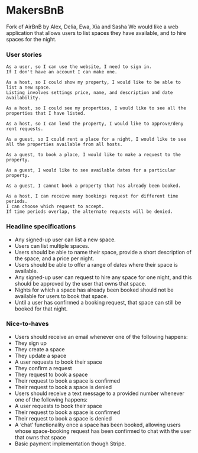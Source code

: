 # MakersBnB

Fork of AirBnB by Alex, Delia, Ewa, Xia and Sasha
We would like a web application that allows users to list spaces they have available, and to hire spaces for the night.

### User stories

```
As a user, so I can use the website, I need to sign in.
If I don't have an account I can make one.
```

```
As a host, so I could show my property, I would like to be able to list a new space.
Listing involves settings price, name, and description and date availability.
```

```
As a host, so I could see my properties, I would like to see all the properties that I have listed.
```

```
As a host, so I can lend the property, I would like to approve/deny rent requests.
```

```
As a guest, so I could rent a place for a night, I would like to see all the properties available from all hosts.
```

```
As a guest, to book a place, I would like to make a request to the property.
```

```
As a guest, I would like to see available dates for a particular property.
```

```
As a guest, I cannot book a property that has already been booked.
```

```
As a host, I can receive many bookings request for different time periods.
I can choose which request to accept.
If time periods overlap, the alternate requests will be denied.
```



### Headline specifications

- Any signed-up user can list a new space.
- Users can list multiple spaces.
- Users should be able to name their space, provide a short description of the space, and a price per night.
- Users should be able to offer a range of dates where their space is available.
- Any signed-up user can request to hire any space for one night, and this should be approved by the user that owns that space.
- Nights for which a space has already been booked should not be available for users to book that space.
- Until a user has confirmed a booking request, that space can still be booked for that night.

### Nice-to-haves

- Users should receive an email whenever one of the following happens:
 - They sign up
 - They create a space
 - They update a space
 - A user requests to book their space
 - They confirm a request
 - They request to book a space
 - Their request to book a space is confirmed
 - Their request to book a space is denied
- Users should receive a text message to a provided number whenever one of the following happens:
 - A user requests to book their space
 - Their request to book a space is confirmed
 - Their request to book a space is denied
- A ‘chat’ functionality once a space has been booked, allowing users whose space-booking request has been confirmed to chat with the user that owns that space
- Basic payment implementation though Stripe.